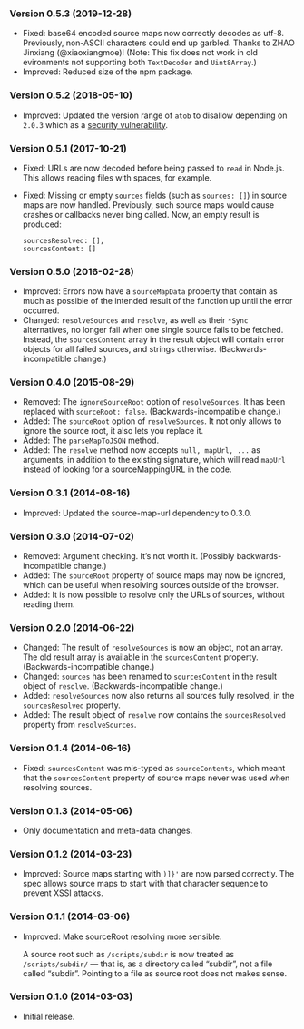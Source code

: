 <h3 id="version-0.5.3-2019-12-28">Version 0.5.3 (2019-12-28)</h3>

<ul>
<li>Fixed: base64 encoded source maps now correctly decodes as utf-8. Previously,
non-ASCII characters could end up garbled. Thanks to ZHAO Jinxiang
(@xiaoxiangmoe)! (Note: This fix does not work in old evironments not
supporting both <code>TextDecoder</code> and <code>Uint8Array</code>.)</li>
<li>Improved: Reduced size of the npm package.</li>
</ul>

<h3 id="version-0.5.2-2018-05-10">Version 0.5.2 (2018-05-10)</h3>

<ul>
<li>Improved: Updated the version range of <code>atob</code> to disallow depending on <code>2.0.3</code>
which as a <a href="https://snyk.io/test/npm/atob/2.0.3?severity=high&amp;severity=medium&amp;severity=low">security
vulnerability</a>.</li>
</ul>

<h3 id="version-0.5.1-2017-10-21">Version 0.5.1 (2017-10-21)</h3>

<ul>
<li>Fixed: URLs are now decoded before being passed to <code>read</code> in Node.js. This
allows reading files with spaces, for example.</li>
<li><p>Fixed: Missing or empty <code>sources</code> fields (such as <code>sources: []</code>) in source
maps are now handled. Previously, such source maps would cause crashes or
callbacks never bing called. Now, an empty result is produced:</p>

<pre><code class="js">sourcesResolved: [],
sourcesContent: []
</code></pre></li>
</ul>

<h3 id="version-0.5.0-2016-02-28">Version 0.5.0 (2016-02-28)</h3>

<ul>
<li>Improved: Errors now have a <code>sourceMapData</code> property that contain as much as
possible of the intended result of the function up until the error occurred.</li>
<li>Changed: <code>resolveSources</code> and <code>resolve</code>, as well as their <code>*Sync</code>
alternatives, no longer fail when one single source fails to be fetched.
Instead, the <code>sourcesContent</code> array in the result object will contain error
objects for all failed sources, and strings otherwise. (Backwards-incompatible
change.)</li>
</ul>

<h3 id="version-0.4.0-2015-08-29">Version 0.4.0 (2015-08-29)</h3>

<ul>
<li>Removed: The <code>ignoreSourceRoot</code> option of <code>resolveSources</code>. It has been
replaced with <code>sourceRoot: false</code>. (Backwards-incompatible change.)</li>
<li>Added: The <code>sourceRoot</code> option of <code>resolveSources</code>. It not only allows to
ignore the source root, it also lets you replace it.</li>
<li>Added: The <code>parseMapToJSON</code> method.</li>
<li>Added: The <code>resolve</code> method now accepts <code>null, mapUrl, ...</code> as arguments, in
addition to the existing signature, which will read <code>mapUrl</code> instead of
looking for a sourceMappingURL in the code.</li>
</ul>

<h3 id="version-0.3.1-2014-08-16">Version 0.3.1 (2014-08-16)</h3>

<ul>
<li>Improved: Updated the source-map-url dependency to 0.3.0.</li>
</ul>

<h3 id="version-0.3.0-2014-07-02">Version 0.3.0 (2014-07-02)</h3>

<ul>
<li>Removed: Argument checking. It’s not worth it. (Possibly
backwards-incompatible change.)</li>
<li>Added: The <code>sourceRoot</code> property of source maps may now be ignored, which can
be useful when resolving sources outside of the browser.</li>
<li>Added: It is now possible to resolve only the URLs of sources, without
reading them.</li>
</ul>

<h3 id="version-0.2.0-2014-06-22">Version 0.2.0 (2014-06-22)</h3>

<ul>
<li>Changed: The result of <code>resolveSources</code> is now an object, not an array. The
old result array is available in the <code>sourcesContent</code> property.
(Backwards-incompatible change.)</li>
<li>Changed: <code>sources</code> has been renamed to <code>sourcesContent</code> in the result object
of <code>resolve</code>. (Backwards-incompatible change.)</li>
<li>Added: <code>resolveSources</code> now also returns all sources fully resolved, in the
<code>sourcesResolved</code> property.</li>
<li>Added: The result object of <code>resolve</code> now contains the <code>sourcesResolved</code>
property from <code>resolveSources</code>.</li>
</ul>

<h3 id="version-0.1.4-2014-06-16">Version 0.1.4 (2014-06-16)</h3>

<ul>
<li>Fixed: <code>sourcesContent</code> was mis-typed as <code>sourceContents</code>, which meant that
the <code>sourcesContent</code> property of source maps never was used when resolving
sources.</li>
</ul>

<h3 id="version-0.1.3-2014-05-06">Version 0.1.3 (2014-05-06)</h3>

<ul>
<li>Only documentation and meta-data changes.</li>
</ul>

<h3 id="version-0.1.2-2014-03-23">Version 0.1.2 (2014-03-23)</h3>

<ul>
<li>Improved: Source maps starting with <code>)]}'</code> are now parsed correctly. The spec
allows source maps to start with that character sequence to prevent XSSI
attacks.</li>
</ul>

<h3 id="version-0.1.1-2014-03-06">Version 0.1.1 (2014-03-06)</h3>

<ul>
<li><p>Improved: Make sourceRoot resolving more sensible.</p>

<p>A source root such as <code>/scripts/subdir</code> is now treated as <code>/scripts/subdir/</code>
— that is, as a directory called “subdir”, not a file called “subdir”.
Pointing to a file as source root does not makes sense.</p></li>
</ul>

<h3 id="version-0.1.0-2014-03-03">Version 0.1.0 (2014-03-03)</h3>

<ul>
<li>Initial release.</li>
</ul>
